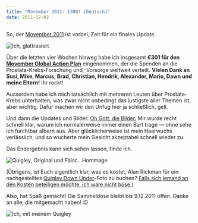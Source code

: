 ```yaml
---
title: "Movember 2011: €300! [Deutsch]"
date: 2011-12-02
---
```


So, der [Movember 2011][1] ist vorbei, Zeit für ein finales Update.

![Ich, glattrasiert][2]

Über die letzten vier Wochen hinweg habe ich insgesamt
**€301 für den [Movember Global Action Plan][3]** eingenommen, der die Spenden an die Prostata-Krebs-Forschung und -Vorsorge weltweit verteilt. **Vielen Dank an Susi, Mike, Marcus, Brad, Christian, Hendrik, Alexander, Mario, Dawn und meine Eltern!** Ihr rockt!

Ausserdem habe ich mich tatsächlich mit mehreren Leuten über Prostata-Krebs unterhalten, was zwar nicht unbedingt das lustigste aller Themen ist, aber wichtig. Dafür machen wir den Unfug hier ja schließlich, gell.

Und dann die Updates und Bilder. [Oh Gott, die Bilder.][4] Mir wurde recht schnell klar, warum ich normalerweise immer einen Bart trage — ohne sehe ich furchtbar albern aus. Aber glücklicherweise ist mein Haarwuchs verlässlich,
und so wucherte mein Gesicht akzeptabel schnell wieder zu.

Das Endergebnis kann sich sehen lassen, finde ich.

![Quigley, Original und Fälsc…Hommage][5]

(Übrigens, ist Euch eigentlich klar, was es kostet, Alan Rickman für ein nachgestelltes [Quigley Down Under][6]-Foto zu buchen? [Falls sich jemand an den Kosten beteiligen möchte, ich wäre nicht böse.][7])

Also, hat Spaß gemacht! Die Sammeldose bleibt bis 9.12.2011 offen. Danke an alle, die mitgemacht haben! :D

![Ich, mit meinem Quigley][8]

[1]: http://blog.zottmann.org/post/12193484608/movember-2011-deutsch
[2]: http://farm7.staticflickr.com/6224/6308780220_564bcba7ac_m.jpg
[3]: http://be.movember.com/en/campaign/nesp/mens-health/
[4]: http://www.flickr.com/photos/czottmann/sets/72157628027245330/
[5]: http://farm8.staticflickr.com/7150/6442021525_5ef1914d9a_z.jpg
[6]: http://www.imdb.com/title/tt0102744/
[7]: http://mobro.co/czottmann
[8]: http://farm8.staticflickr.com/7174/6441129339_61fe8567f4_m.jpg

